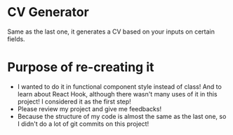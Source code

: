 # CV Generator

Same as the last one, it generates a CV based on your inputs on certain fields.

# Purpose of re-creating it
- I wanted to do it in functional component style instead of class! And to learn about React Hook, although there wasn't many uses of it in this project! I considered it as the first step!
- Please review my project and give me feedbacks!
- Because the structure of my code is almost the same as the last one, so I didn't do a lot of git commits on this project!